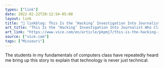 ```yaml
---
types: ["link"]
date: 2022-02-22T20:12:54-05:00
layout: link
title: "🔗 linkblog: This Is the ‘Hacking’ Investigation Into Journalist Who Clicked ‘View Source’ on Government Website'"
art_title: "This Is the ‘Hacking’ Investigation Into Journalist Who Clicked ‘View Source’ on Government Website"
art_link: "https://www.vice.com/en/article/pkpmj7/this-is-the-hacking-investigation-into-journalist-who-clicked-view-source-on-government-website"
source: ["vice.com"]
tags: ["Missouri"]
---
```

The students in my fundamentals of computers class have repeatedly heard me bring up this story to explain that technology is never just technical.
